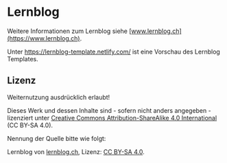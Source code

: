 # Lernblog

Weitere Informationen zum Lernblog siehe [www.lernblog.ch](https://www.lernblog.ch).

Unter https://lernblog-template.netlify.com/ ist eine Vorschau des Lernblog Templates.

## Lizenz

Weiternutzung ausdrücklich erlaubt!

Dieses Werk und dessen Inhalte sind - sofern nicht anders angegeben - lizenziert unter [Creative Commons Attribution-ShareAlike 4.0 International](https://creativecommons.org/licenses/by-sa/4.0/) (CC BY-SA 4.0).

Nennung der Quelle bitte wie folgt:

Lernblog von [lernblog.ch](https://www.lernblog.ch), Lizenz: [CC BY-SA 4.0](https://creativecommons.org/licenses/by-sa/4.0/).
